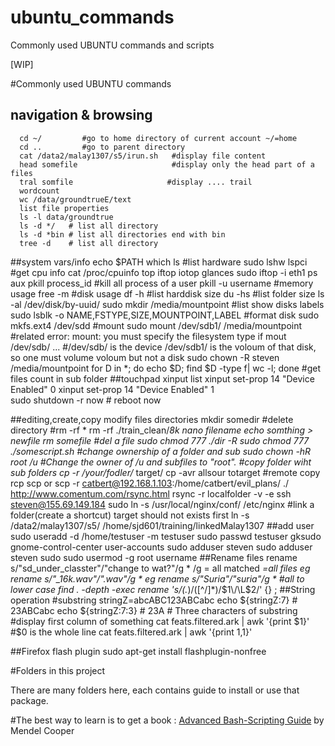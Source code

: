 # ubuntu_commands
Commonly used UBUNTU commands and scripts

[WIP]


#Commonly used UBUNTU commands

## navigation & browsing
      cd ~/         #go to home directory of current account ~/=home
      cd ..         #go to parent directory
      cat /data2/malay1307/s5/irun.sh   #display file content
      head somefile                     #display only the head part of a files
      tral somfile                     #display .... trail
      wordcount
      wc /data/groundtrueE/text
      list file properties
      ls -l data/groundtrue
      ls -d */   # list all directory
      ls -d *bin # list all directories end with bin
      tree -d    # list all directory

##system vars/info
      echo $PATH
      which ls
      #list hardware
      sudo lshw
      lspci
      #get cpu info
      cat /proc/cpuinfo
      top iftop iotop glances     sudo iftop -i eth1
      ps aux
      pkill process_id
      #kill all process of a user
      pkill -u username
      #memory usage
      free -m
      #disk usage
      df -h  #list harddisk size
      du -hs #list folder size
      ls -al /dev/disk/by-uuid/
      sudo mkdir /media/mountpoint
      #list show disks labels
      sudo lsblk -o NAME,FSTYPE,SIZE,MOUNTPOINT,LABEL
      #format disk
      sudo mkfs.ext4 /dev/sdd
      #mount 
      sudo mount /dev/sdb1/ /media/mountpoint
      #related error: mount: you must specify the filesystem type if mout /dev/sdb/ ...
      #/dev/sdb/ is the device  /dev/sdb1/ is the voloum of that disk, so one must volume voloum but not a disk
      sudo chown -R steven /media/mountpoint
      for D in *; do echo $D; find $D -type f| wc -l; done    #get files count in sub folder
      ##touchpad
      xinput list
			xinput set-prop 14 "Device Enabled" 0
			xinput set-prop 14 "Device Enabled" 1			
			sudo shutdown -r now # reboot now

##editing,create,copy modify files directories
      mkdir somedir
      #delete directory 
      #rm -rf *
      rm -rf ./train_clean/*8k
      nano filename
      echo somthing > newfile
      rm somefile                     #del a file
      sudo chmod 777 ./dir -R
      sudo chmod 777 ./somescript.sh
      #change ownership of a folder and sub
      sudo chown -hR root /u
      #Change the owner of /u and subfiles to "root".
      #copy folder wiht sub folders
      cp -r /your/fodler/* target/
      cp -avr allsour totarget
      #remote copy
      rcp
      scp or
      scp -r catbert@192.168.1.103:/home/catbert/evil_plans/  ./
      http://www.comentum.com/rsync.html
      rsync -r localfolder -v -e ssh steven@155.69.149.184
      sudo ln -s /usr/local/nginx/conf/ /etc/nginx   #link a folder(create a shortcut) target should not exists first
      ln -s /data2/malay1307/s5/ /home/sjd601/training/linkedMalay1307
##add user
    sudo useradd -d /home/testuser -m testuser
    sudo passwd testuser
    gksudo gnome-control-center user-accounts 
    sudo adduser steven
    sudo adduser steven sudo
    sudo usermod -g root username
##Rename files
      rename s/"sd_under_classter"/"change to wat?"/g *
      /g = all matched
      *=all files
      eg rename s/"_16k.wav"/".wav"/g *
      eg rename s/"Suria"/"suria"/g *
      #all to lower case
      find . -depth -exec rename 's/(.*)\/([^\/]*)/$1\/\L$2/' {} \;
##String operation
			#substring
			stringZ=abcABC123ABCabc
			echo ${stringZ:7}                            # 23ABCabc
			echo ${stringZ:7:3}                          # 23A
                                             # Three characters of substring
                        #display first column of something
                        cat feats.filtered.ark | awk '{print $1}'    #$0 is the whole line
                        cat feats.filtered.ark | awk '{print $1,$1}'

##Firefox flash plugin
	sudo apt-get install flashplugin-nonfree

#Folders in this project

There are many folders here, each contains guide to install or use that package.













#The best way to learn is to get a book : [Advanced Bash-Scripting Guide](./abs-guide-new.pdf)
by Mendel Cooper
